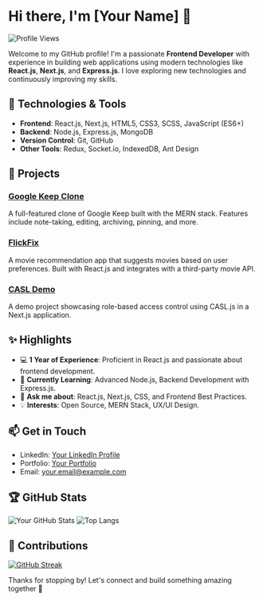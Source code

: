 # Hi there, I'm [Your Name] 👋

![Profile Views](https://komarev.com/ghpvc/?username=BMvirani&color=blue)

Welcome to my GitHub profile! I'm a passionate **Frontend Developer** with experience in building web applications using modern technologies like **React.js**, **Next.js**, and **Express.js**. I love exploring new technologies and continuously improving my skills.

## 🔧 Technologies & Tools

- **Frontend**: React.js, Next.js, HTML5, CSS3, SCSS, JavaScript (ES6+)
- **Backend**: Node.js, Express.js, MongoDB
- **Version Control**: Git, GitHub
- **Other Tools**: Redux, Socket.io, IndexedDB, Ant Design

## 🚀 Projects

### [Google Keep Clone](https://github.com/BMvirani/google-keep-clone)
A full-featured clone of Google Keep built with the MERN stack. Features include note-taking, editing, archiving, pinning, and more.

### [FlickFix](https://github.com/BMvirani/FlickFix)
A movie recommendation app that suggests movies based on user preferences. Built with React.js and integrates with a third-party movie API.

### [CASL Demo](https://github.com/BMvirani/casl-demo)
A demo project showcasing role-based access control using CASL.js in a Next.js application.

## ✨ Highlights

- 💻 **1 Year of Experience**: Proficient in React.js and passionate about frontend development.
- 🌱 **Currently Learning**: Advanced Node.js, Backend Development with Express.js.
- 💬 **Ask me about**: React.js, Next.js, CSS, and Frontend Best Practices.
- 💡 **Interests**: Open Source, MERN Stack, UX/UI Design.

## 📫 Get in Touch

- LinkedIn: [Your LinkedIn Profile](https://www.linkedin.com/in/your-profile/)
- Portfolio: [Your Portfolio](https://your-portfolio.com)
- Email: [your.email@example.com](mailto:your.email@example.com)

## 🏆 GitHub Stats

![Your GitHub Stats](https://github-readme-stats.vercel.app/api?username=BMvirani&show_icons=true&theme=radical)
![Top Langs](https://github-readme-stats.vercel.app/api/top-langs/?username=BMvirani&layout=compact&theme=radical)

## 🌟 Contributions

[![GitHub Streak](https://github-readme-streak-stats.herokuapp.com/?user=BMvirani&theme=radical)](https://git.io/streak-stats)

Thanks for stopping by! Let's connect and build something amazing together 🚀
